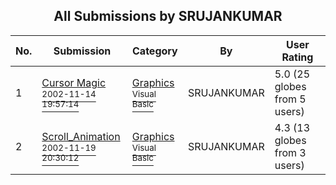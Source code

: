 ﻿<div align="center">

## All Submissions by SRUJANKUMAR

</div>

No.  | Submission | Category | By   | User Rating
---- | ---------- | -------- | ---- | -----------
1 | [Cursor Magic<br /><sup>2002-11-14 19:57:14</sup>](https://github.com/Planet-Source-Code/srujankumar-cursor-magic__1-40794) | [Graphics<br /><sup>Visual Basic</sup>](../ByCategory/graphics__1-46.md) | SRUJANKUMAR | 5.0 (25 globes from 5 users)
2 | [Scroll\_Animation<br /><sup>2002-11-19 20:30:12</sup>](https://github.com/Planet-Source-Code/srujankumar-scroll-animation__1-40916) | [Graphics<br /><sup>Visual Basic</sup>](../ByCategory/graphics__1-46.md) | SRUJANKUMAR | 4.3 (13 globes from 3 users)
